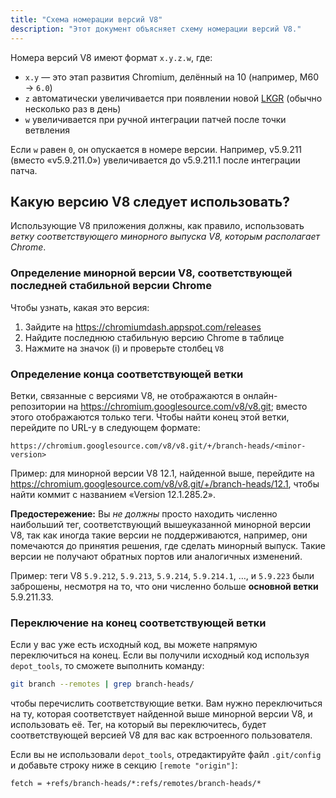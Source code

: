 ```yaml
---
title: "Схема номерации версий V8"
description: "Этот документ объясняет схему номерации версий V8."
---
```

Номера версий V8 имеют формат `x.y.z.w`, где:

- `x.y` — это этап развития Chromium, делённый на 10 (например, M60 → `6.0`)
- `z` автоматически увеличивается при появлении новой [LKGR](https://www.chromium.org/chromium-os/developer-library/glossary/#acronyms) (обычно несколько раз в день)
- `w` увеличивается при ручной интеграции патчей после точки ветвления

Если `w` равен `0`, он опускается в номере версии. Например, v5.9.211 (вместо «v5.9.211.0») увеличивается до v5.9.211.1 после интеграции патча.

## Какую версию V8 следует использовать?

Использующие V8 приложения должны, как правило, использовать *ветку соответствующего минорного выпуска V8, которым располагает Chrome*.

### Определение минорной версии V8, соответствующей последней стабильной версии Chrome

Чтобы узнать, какая это версия:

1. Зайдите на https://chromiumdash.appspot.com/releases
2. Найдите последнюю стабильную версию Chrome в таблице
3. Нажмите на значок (i) и проверьте столбец `V8`


### Определение конца соответствующей ветки

Ветки, связанные с версиями V8, не отображаются в онлайн-репозитории на https://chromium.googlesource.com/v8/v8.git; вместо этого отображаются только теги. Чтобы найти конец этой ветки, перейдите по URL-у в следующем формате:

```
https://chromium.googlesource.com/v8/v8.git/+/branch-heads/<minor-version>
```

Пример: для минорной версии V8 12.1, найденной выше, перейдите на https://chromium.googlesource.com/v8/v8.git/+/branch-heads/12.1, чтобы найти коммит с названием «Version 12.1.285.2».

**Предостережение:** Вы *не должны* просто находить численно наибольший тег, соответствующий вышеуказанной минорной версии V8, так как иногда такие версии не поддерживаются, например, они помечаются до принятия решения, где сделать минорный выпуск. Такие версии не получают обратных портов или аналогичных изменений.

Пример: теги V8 `5.9.212`, `5.9.213`, `5.9.214`, `5.9.214.1`, …, и `5.9.223` были заброшены, несмотря на то, что они численно больше **основной ветки** 5.9.211.33.

### Переключение на конец соответствующей ветки

Если у вас уже есть исходный код, вы можете напрямую переключиться на конец. Если вы получили исходный код используя `depot_tools`, то сможете выполнить команду:

```bash
git branch --remotes | grep branch-heads/
```

чтобы перечислить соответствующие ветки. Вам нужно переключиться на ту, которая соответствует найденной выше минорной версии V8, и использовать её. Тег, на который вы переключитесь, будет соответствующей версией V8 для вас как встроенного пользователя.

Если вы не использовали `depot_tools`, отредактируйте файл `.git/config` и добавьте строку ниже в секцию `[remote "origin"]`:

```
fetch = +refs/branch-heads/*:refs/remotes/branch-heads/*
```
